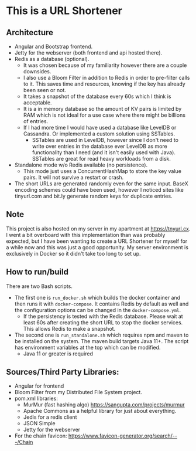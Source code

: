 # This is a URL Shortener
## Architecture
- Angular and Bootstrap frontend.
- Jetty for the webserver (both frontend and api hosted there).
- Redis as a database (optional).
  - It was chosen because of my familiarity however there are a couple downsides.
  - I also use a Bloom Filter in addition to Redis in order to pre-filter calls to it. This saves time and resources, knowing if the key has already been seen or not.
  - It takes a snapshot of the database every 60s which I think is acceptable.
  - It is a in memory database so the amount of KV pairs is limited by RAM which is not ideal for a use case where there might be billions of entries.
  - If I had more time I would have used a database like LevelDB or Cassandra. Or implemented a custom solution using SSTables.
    - SSTables are used in LevelDB, however since I don't need to write over entries in the database ever LevelDB as more functionality than I need (and it isn't easily used with Java). SSTables are great for read heavy workloads from a disk.
- Standalone mode w/o Redis available (no persistence).
  - This mode just uses a ConcurrentHashMap to store the key value pairs. It will not survive a restart or crash.
- The short URLs are generated randomly even for the same input. BaseX encoding schemes could have been used, however I noticed sites like tinyurl.com and bit.ly generate random keys for duplicate entries.

## Note
This project is also hosted on my server in my apartment at https://tnyurl.cx.
I went a bit overboard with this implementation than was probably expected, but I have been wanting to create a URL Shortener for myself for a while now and this was just a good opportunity. My server environment is exclusively in Docker so it didn't take too long to set up.

## How to run/build
There are two Bash scripts.
 - The first one is `run_docker.sh` which builds the docker container and then runs it with `docker-compose`. It contains Redis by default as well and the configuration options can be changed in the `docker-compose.yml`.
   - If the persistency is tested with the Redis database. Please wait at least 60s after creating the short URL to stop the docker services. This allows Redis to make a snapshot.
 - The second one is `run_standalone.sh` which requires npm and maven to be installed on the system. The maven build targets Java 11+. The script has environment variables at the top which can be modified.
   - Java 11 or greater is required

## Sources/Third Party Libraries:
- Angular for frontend
- Bloom Filter from my Distributed File System project.
- pom.xml libraries:
  - MurMur (fast hashing algo) https://sangupta.com/projects/murmur
  - Apache Commons as a helpful library for just about everything.
  - Jedis for a redis client
  - JSON Simple
  - Jetty for the webserver
- For the chain favicon: https://www.favicon-generator.org/search/---/Chain